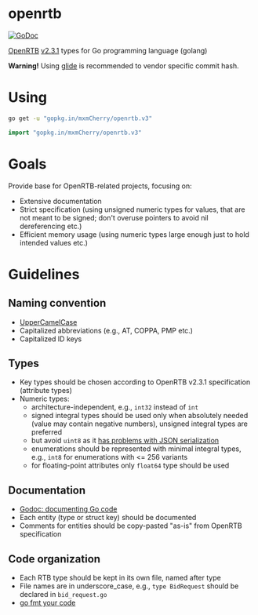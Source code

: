 # openrtb

[![GoDoc](https://godoc.org/gopkg.in/mxmCherry/openrtb.v3?status.svg)](https://godoc.org/gopkg.in/mxmCherry/openrtb.v3)

[OpenRTB](//github.com/openrtb/OpenRTB) [v2.3.1](//github.com/openrtb/OpenRTB/blob/master/OpenRTB-API-Specification-Version-2-3-1-FINAL.pdf) types for Go programming language (golang)

**Warning!** Using [glide](https://github.com/Masterminds/glide) is recommended to vendor specific commit hash.

# Using

```bash
go get -u "gopkg.in/mxmCherry/openrtb.v3"
```

```go
import "gopkg.in/mxmCherry/openrtb.v3"
```

# Goals

Provide base for OpenRTB-related projects, focusing on:
- Extensive documentation
- Strict specification (using unsigned numeric types for values, that are not meant to be signed; don't overuse pointers to avoid nil dereferencing etc.)
- Efficient memory usage (using numeric types large enough just to hold intended values etc.)

# Guidelines

## Naming convention
- [UpperCamelCase](http://en.wikipedia.org/wiki/CamelCase)
- Capitalized abbreviations (e.g., AT, COPPA, PMP etc.)
- Capitalized ID keys

## Types
- Key types should be chosen according to OpenRTB v2.3.1 specification (attribute types)
- Numeric types:
	- architecture-independent, e.g., ```int32``` instead of ```int```
	- signed integral types should be used only when absolutely needed (value may contain negative numbers), unsigned integral types are preferred
	- but avoid `uint8` as it [has problems with JSON serialization](https://github.com/mxmCherry/openrtb/issues/3)
	- enumerations should be represented with minimal integral types, e.g., ```int8``` for enumerations with <= 256 variants
	- for floating-point attributes only ```float64``` type should be used

## Documentation
- [Godoc: documenting Go code](http://blog.golang.org/godoc-documenting-go-code)
- Each entity (type or struct key) should be documented
- Comments for entities should be copy-pasted "as-is" from OpenRTB specification

## Code organization
- Each RTB type should be kept in its own file, named after type
- File names are in underscore_case, e.g., ```type BidRequest``` should be declared in ```bid_request.go```
- [go fmt your code](https://blog.golang.org/go-fmt-your-code)
